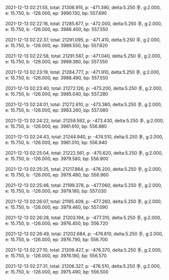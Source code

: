 2021-12-13 02:21:55, total: 21306.915, p: -471.390, delta:5.250 手, g:2.000, e: 15.750, b: -126.000, ep: 3990.130, bp: 557.690

2021-12-13 02:22:16, total: 21285.677, p: -472.000, delta:5.250 手, g:2.000, e: 15.750, b: -126.000, ep: 3988.400, bp: 557.550

2021-12-13 02:22:37, total: 21291.095, p: -471.410, delta:5.250 手, g:2.000, e: 15.750, b: -126.000, ep: 3989.550, bp: 557.620

2021-12-13 02:22:58, total: 21291.587, p: -471.040, delta:5.250 手, g:2.000, e: 15.750, b: -126.000, ep: 3989.360, bp: 557.550

2021-12-13 02:23:19, total: 21284.777, p: -471.910, delta:5.250 手, g:2.000, e: 15.750, b: -126.000, ep: 3988.490, bp: 557.550

2021-12-13 02:23:40, total: 21272.126, p: -473.200, delta:5.250 手, g:2.000, e: 15.750, b: -126.000, ep: 3985.040, bp: 557.280

2021-12-13 02:24:01, total: 21272.610, p: -473.380, delta:5.250 手, g:2.000, e: 15.750, b: -126.000, ep: 3983.260, bp: 557.080

2021-12-13 02:24:22, total: 21259.592, p: -473.430, delta:5.250 手, g:2.000, e: 15.750, b: -126.000, ep: 3981.610, bp: 556.880

2021-12-13 02:24:43, total: 21244.940, p: -474.510, delta:5.250 手, g:2.000, e: 15.750, b: -126.000, ep: 3981.010, bp: 556.940

2021-12-13 02:25:04, total: 21222.561, p: -475.620, delta:5.250 手, g:2.000, e: 15.750, b: -126.000, ep: 3979.580, bp: 556.900

2021-12-13 02:25:25, total: 21217.864, p: -476.200, delta:5.250 手, g:2.000, e: 15.750, b: -126.000, ep: 3979.480, bp: 556.960

2021-12-13 02:25:46, total: 21199.378, p: -477.060, delta:5.250 手, g:2.000, e: 15.750, b: -126.000, ep: 3979.180, bp: 557.030

2021-12-13 02:26:07, total: 21195.409, p: -477.260, delta:5.250 手, g:2.000, e: 15.750, b: -126.000, ep: 3979.460, bp: 557.090

2021-12-13 02:26:28, total: 21203.194, p: -477.310, delta:5.250 手, g:2.000, e: 15.750, b: -126.000, ep: 3976.450, bp: 556.720

2021-12-13 02:26:49, total: 21202.684, p: -476.810, delta:5.250 手, g:2.000, e: 15.750, b: -126.000, ep: 3976.790, bp: 556.700

2021-12-13 02:27:10, total: 21209.427, p: -476.370, delta:5.250 手, g:2.000, e: 15.750, b: -126.000, ep: 3976.190, bp: 556.570

2021-12-13 02:27:31, total: 21206.327, p: -476.510, delta:5.250 手, g:2.000, e: 15.750, b: -126.000, ep: 3975.490, bp: 556.500